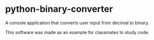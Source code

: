 # python-binary-converter

A console application that converts user input from decimal to binary.

This software was made as an example for classmates to study code.
